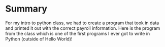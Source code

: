 # Summary
For my intro to python class, we had to create a program that took in data and printed it out with the correct payroll information. Here is the program from the class which is one of the first programs I ever got to write in Python (outside of Hello World)!
